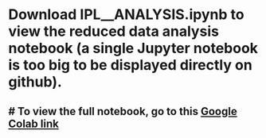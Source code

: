# Download IPL__ANALYSIS.ipynb to view the reduced data analysis notebook (a single Jupyter notebook is too big to be displayed directly on github).

## # To view the full notebook, go to this [Google Colab link](https://colab.research.google.com/drive/1hNUWHROG5Er0pyTAYDJvt3tJJ-f8D1ys?usp=sharing)
